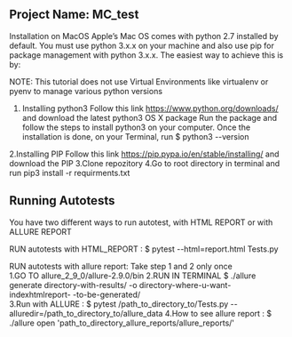 ## Project Name: MC_test
Installation on MacOS 
Apple’s Mac OS comes with python 2.7 installed by default. You must use python 3.x.x on your machine and also use pip for package management with python 3.x.x. The easiest way to achieve this is by:

NOTE: This tutorial does not use Virtual Environments like virtualenv or pyenv to manage various python versions

1. Installing python3
   Follow this link https://www.python.org/downloads/ and download the latest python3 OS X package
   Run the package and follow the steps to install python3 on your computer.
   Once the installation is done, on your Terminal, run $ python3 --version


2.Installing PIP
   Follow this link https://pip.pypa.io/en/stable/installing/   and download the PIP
3.Clone repozitory 
4.Go to root directory in terminal and run pip3 install -r requirments.txt


## Running Autotests
You have two different ways to run autotest, with HTML REPORT or with ALLURE REPORT

   RUN autotests with HTML_REPORT : $ pytest --html=report.html Tests.py
  
   RUN autotests with allure report: 
   Take  step 1 and 2 only once    
     1.GO TO allure_2_9_0/allure-2.9.0/bin
     2.RUN IN TERMINAL   $ ./allure generate directory-with-results/ -o directory-where-u-want-indexhtmlreport-
                                     -to-be-generated/                                
     3.Run with ALLURE               : $ pytest /path_to_directory_to/Tests.py --alluredir=/path_to_directory_to/allure_data
     4.How to see allure report      : $ ./allure open 'path_to_directory_allure_reports/allure_reports/'
           
